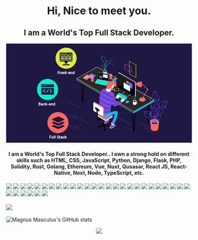 <h1 align="center">
  Hi, Nice to meet you.
</h1>
<h2 align="center">I am a World's Top Full Stack Developer.</h2>

<p align="center">
  <img src="https://github.com/icedev528/icedev528/blob/main/Logo.gif" />
</p>

<h4 align="center">I am a World's Top Full Stack Developer.. I own a strong hold on different skills such as HTML, CSS, JavaScript, Python, Django, Flask, PHP, Solidity, Rust, Golang, Ethereum, Vue, Nuxt, Qusasar, React JS, React-Native, Next, Node, TypeScript, etc.</h4>

#### ![](https://img.shields.io/badge/Django-blue) ![](https://img.shields.io/badge/Python-blue) ![](https://img.shields.io/badge/Selenium-blue) ![](https://img.shields.io/badge/BeautifulSoup-blue) ![](https://img.shields.io/badge/Pandas-blue) ![](https://img.shields.io/badge/Numpy-blue) ![](https://img.shields.io/badge/Flask-blue) ![](https://img.shields.io/badge/Vue-blue) ![](https://img.shields.io/badge/Nuxt-blue) ![](https://img.shields.io/badge/React-blue) ![](https://img.shields.io/badge/Typescript-blue) ![](https://img.shields.io/badge/Next-blue) ![](https://img.shields.io/badge/Node-blue) ![](https://img.shields.io/badge/Database-blue) ![](https://img.shields.io/badge/Tailwind-blue) ![](https://img.shields.io/badge/AWS-blue) ![](https://img.shields.io/badge/Web3.js-blue) ![](https://img.shields.io/badge/Ethers.js-blue) ![](https://img.shields.io/badge/Blockchain-blue) ![](https://img.shields.io/badge/Ethereum-blue) ![](https://img.shields.io/badge/Solidity-blue) ![](https://img.shields.io/badge/Solana-blue) ![](https://img.shields.io/badge/Tezos-blue) ![](https://img.shields.io/badge/Angular-blue) ![](https://img.shields.io/badge/Web3-blue) ![](https://img.shields.io/badge/Smart%Contract-blue) ![](https://img.shields.io/badge/Golang-blue) ![](https://img.shields.io/badge/Rust-blue) ![](https://img.shields.io/badge/PostgreSQL-blue) ![](https://img.shields.io/badge/AWS-blue) ![](https://img.shields.io/badge/PHP-blue) ![](https://img.shields.io/badge/Laravel-blue)

<img src="https://activity-graph.herokuapp.com/graph?username=Liger4989&bg_color=000000&color=00ffff&line=00ffff&point=ffffff&area=true&hide_border=true"/>
<br/>

![Magnus Masculus's GitHub stats](https://github-readme-stats.vercel.app/api?username=Liger4989&theme=radical&hide_border=true&show_icons=true)


<p align="center" style="margin-bottom: 10px;">
    <img src="https://github-profile-trophy.vercel.app/?username=Liger4989&column=7&theme=onedark"/>
</p>
